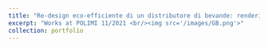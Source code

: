 ```yaml
---
title: "Re-design eco-efficiente di un distributore di bevande: rendering di presentazione"
excerpt: "Works at POLIMI 11/2021 <br/><img src='/images/GB.png'>"
collection: portfolio
---
```



